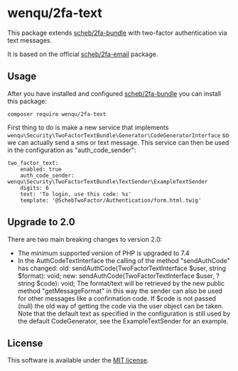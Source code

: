 wenqu/2fa-text
===============

This package extends [scheb/2fa-bundle](https://github.com/scheb/2fa-bundle) with two-factor authentication via text messages.

It is based on the official [scheb/2fa-email](https://github.com/scheb/2fa-email) package.

Usage
-----
After you have installed and configured [scheb/2fa-bundle](https://github.com/scheb/2fa-bundle) you can install this package:

```
composer require wenqu/2fa-text
```

First thing to do is make a new service that implements `wenqu\Security\TwoFactorTextBundle\Generator\CodeGeneratorInterface`
so we can actually send a sms or text message. This service can then be used in the configuration as "auth_code_sender":

```
two_factor_text:
    enabled: true
    auth_code_sender: wenqu\Security\TwoFactorTextBundle\TextSender\ExampleTextSender
    digits: 6
    text: 'To login, use this code: %s'
    template: '@SchebTwoFactor/Authentication/form.html.twig'
```

Upgrade to 2.0
--------------
There are two main breaking changes to version 2.0:

- The minimum supported version of PHP is upgraded to 7.4
- In the AuthCodeTextInterface the calling of the method "sendAuthCode" has changed:
  old: sendAuthCode(TwoFactorTextInterface $user, string $format): void;
  new: sendAuthCode(TwoFactorTextInterface $user, ?string $code): void;
    The format/text will be retrieved by the new public method "getMessageFormat" in this way the sender can also be
    used for other messages like a confirmation code. If $code is not passed (null) the old way of getting the code via
    the user object can be taken.
    Note that the default text as specified in the configuration is still used by the default CodeGenerator, 
    see the ExampleTextSender for an example.

License
-------
This software is available under the [MIT license](LICENSE).
